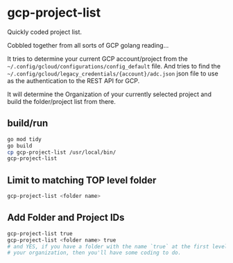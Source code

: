 # gcp-project-list

Quickly coded project list.

Cobbled together from all sorts of GCP golang reading...

It tries to determine your current GCP account/project from the
`~/.config/gcloud/configurations/config_default` file.  And tries to find
the `~/.config/gcloud/legacy_credentials/{account}/adc.json` json file to use
as the authentication to the REST API for GCP.

It will determine the Organization of your currently selected project and build
the folder/project list from there.

## build/run

```zsh
go mod tidy
go build
cp gcp-project-list /usr/local/bin/
gcp-project-list
```

## Limit to matching TOP level folder

```zsh
gcp-project-list <folder name>
```

## Add Folder and Project IDs

```zsh
gcp-project-list true
gcp-project-list <folder name> true
# and YES, if you have a folder with the name `true` at the first level under
# your organization, then you'll have some coding to do.
```
